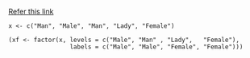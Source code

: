 
[Refer this link](https://www.rdocumentation.org/packages/base/versions/3.5.1/topics/factor)

```{r}
x <- c("Man", "Male", "Man", "Lady", "Female")

(xf <- factor(x, levels = c("Male", "Man" , "Lady",   "Female"),
                 labels = c("Male", "Male", "Female", "Female")))
```
